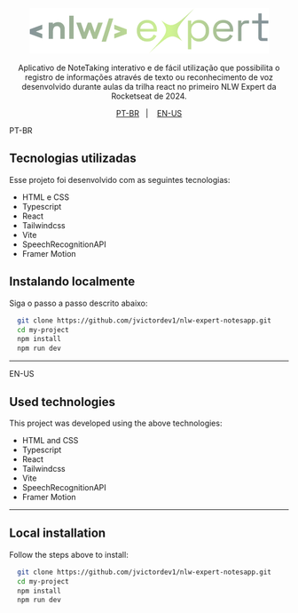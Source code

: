 <p align="center">
  <img src="https://github.com/jvictordev1/nlw-expert-notesapp/blob/main/public/logo.png"/>
</p>

<p align="center">
Aplicativo de NoteTaking interativo e de fácil utilização que possibilita o registro de informações através de texto ou reconhecimento de voz desenvolvido durante aulas da trilha react no primeiro NLW Expert da Rocketseat de 2024. <br/>
</p>

<p align="center">
  <a href="#tecnologias-utilizadas">PT-BR</a>&nbsp;&nbsp;&nbsp;|&nbsp;&nbsp;&nbsp;
  <a href="#used-technologies">EN-US</a>
</p>

PT-BR
## Tecnologias utilizadas


Esse projeto foi desenvolvido com as seguintes tecnologias:

- HTML e CSS
- Typescript
- React
- Tailwindcss
- Vite
- SpeechRecognitionAPI
- Framer Motion



## Instalando localmente

Siga o passo a passo descrito abaixo:

```bash
  git clone https://github.com/jvictordev1/nlw-expert-notesapp.git
  cd my-project
  npm install
  npm run dev
```

---
EN-US
## Used technologies


This project was developed using the above technologies:

- HTML and CSS
- Typescript
- React
- Tailwindcss
- Vite
- SpeechRecognitionAPI
- Framer Motion

---

## Local installation

Follow the steps above to install:

```bash
  git clone https://github.com/jvictordev1/nlw-expert-notesapp.git
  cd my-project
  npm install
  npm run dev
```
